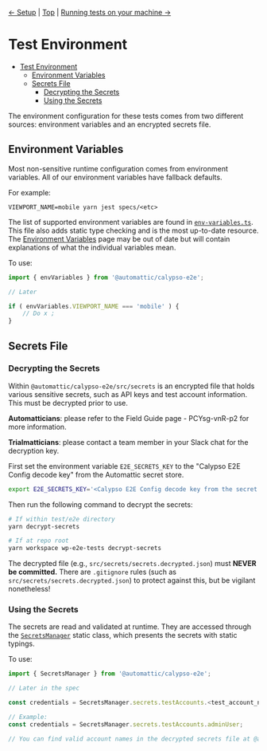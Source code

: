[← Setup](./setup.md) | [Top](./../README.md) | [Running tests on your machine →](./tests_local.md)

# Test Environment

<!-- TOC -->

- [Test Environment](#test-environment)
  - [Environment Variables](#environment-variables)
  - [Secrets File](#secrets-file)
    - [Decrypting the Secrets](#decrypting-the-secrets)
    - [Using the Secrets](#using-the-secrets)

<!-- /TOC -->

The environment configuration for these tests comes from two different sources: environment variables and an encrypted secrets file.

## Environment Variables

Most non-sensitive runtime configuration comes from environment variables. All of our environment variables have fallback defaults.

For example:

```
VIEWPORT_NAME=mobile yarn jest specs/<etc>
```

The list of supported environment variables are found in [`env-variables.ts`](../../../packages/calypso-e2e/src/env-variables.ts). This file also adds static type checking and is the most up-to-date resource. The [Environment Variables](./environment_variables.md) page may be out of date but will contain explanations of what the individual variables mean.

To use:

```typescript
import { envVariables } from '@automattic/calypso-e2e';

// Later

if ( envVariables.VIEWPORT_NAME === 'mobile' ) {
	// Do x ;
}
```

## Secrets File

### Decrypting the Secrets

Within `@automattic/calypso-e2e/src/secrets` is an encrypted file that holds various sensitive secrets, such as API keys and test account information. This must be decrypted prior to use.

**Automatticians**: please refer to the Field Guide page - PCYsg-vnR-p2 for more information.

**Trialmatticians**: please contact a team member in your Slack chat for the decryption key.

First set the environment variable `E2E_SECRETS_KEY` to the "Calypso E2E Config decode key" from the Automattic secret store.

```bash
export E2E_SECRETS_KEY='<Calypso E2E Config decode key from the secret store>'
```

Then run the following command to decrypt the secrets:

```bash
# If within test/e2e directory
yarn decrypt-secrets

# If at repo root
yarn workspace wp-e2e-tests decrypt-secrets
```

The decrypted file (e.g., `src/secrets/secrets.decrypted.json`) must **NEVER be committed.** There are `.gitignore` rules (such as `src/secrets/secrets.decrypted.json`) to protect against this, but be vigilant nonetheless!

### Using the Secrets

The secrets are read and validated at runtime. They are accessed through the [`SecretsManager`](../../../packages/calypso-e2e/src/secrets/secrets-manager.ts) static class, which presents the secrets with static typings.

To use:

```typescript
import { SecretsManager } from '@automattic/calypso-e2e';

// Later in the spec

const credentials = SecretsManager.secrets.testAccounts.<test_account_name>; // Replace <test_account_name> with a valid account name from your decrypted secrets file

// Example:
const credentials = SecretsManager.secrets.testAccounts.adminUser;

// You can find valid account names in the decrypted secrets file at @automattic/calypso-e2e/src/secrets/secrets.json

```
